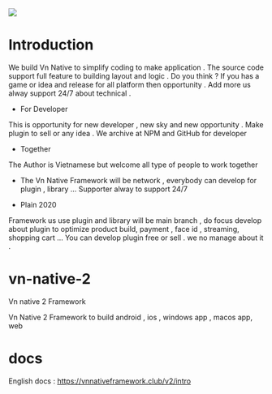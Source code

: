 <img src="https://scontent.fsgn5-4.fna.fbcdn.net/v/t1.0-9/100074117_135932361419345_7078201933118308352_o.png?_nc_cat=102&_nc_sid=dd9801&_nc_oc=AQnRMch7zAybTnaO1gF1dr7aJVBZUGOWOwUyvuzDG0G-GZaN3rtH2-9fh_jKYkFaG3c&_nc_ht=scontent.fsgn5-4.fna&oh=585891fbabc8fc3c5562daa99d35ed19&oe=5EF6E5C8">

# Introduction 


We build Vn Native to simplify coding to make application . The source code support full feature to building layout and logic . Do you think ? If you has a game or idea and release for all platform then opportunity . Add more us alway support 24/7 about technical . 

- For Developer 

This is opportunity for new developer , new sky and new opportunity . Make plugin to sell or any idea . We archive at NPM and GitHub for developer  

- Together

The Author is Vietnamese but welcome all type of people to work together 

- The Vn Native Framework will be network , everybody can develop for plugin , library ... Supporter alway to support 24/7 

- Plain 2020

Framework us use plugin and library will be main branch , do focus develop about plugin to optimize product build, payment , face id , streaming, shopping cart ...
You can develop plugin free or sell . we no manage about it .


# vn-native-2

Vn native 2 Framework

Vn Native 2 Framework to build android , ios , windows app , macos app, web

# docs

English docs : https://vnnativeframework.club/v2/intro

